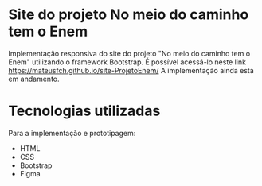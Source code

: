 # Site do projeto No meio do caminho tem o Enem
Implementação responsiva do site do projeto "No meio do caminho tem o Enem" utilizando o framework Bootstrap. É possível acessá-lo neste link https://mateusfch.github.io/site-ProjetoEnem/
A implementação ainda está em andamento.
# Tecnologias utilizadas
Para a implementação e prototipagem: 
* HTML
* CSS
* Bootstrap
* Figma

